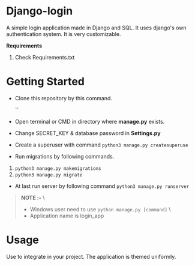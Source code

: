 # Django-login

A simple login application made in Django and SQL. It uses django's own authentication system. It is very customizable.

**Requirements**

1. Check Requirements.txt

# Getting Started

- Clone this repository by this command.

  ``

- Open terminal or CMD in directory where **manage.py** exists.
- Change SECRET_KEY & database password in **Settings.py**
- Create a superuser with command `python3 manage.py createsuperuse`
- Run migrations by following commands.

1.  `python3 manage.py makemigrations`
2.  `python3 manage.py migrate`

- At last run server by following command `python3 manage.py runserver`

> **NOTE :-** \
>
> - Windows user need to use `python manage.py [command]` \
> - Application name is login_app

# Usage

Use to integrate in your project. The application is themed uniformly.

